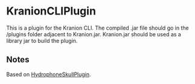 # KranionCLIPlugin
This is a plugin for the Kranion CLI. The compiled .jar file should go in the /plugins folder adjacent to Kranion.jar.
Kranion.jar should be used as a library jar to build the plugin.

## Notes
Based on [HydrophoneSkullPlugin](https://github.com/jws2f/HydrophoneSkullPlugin).

